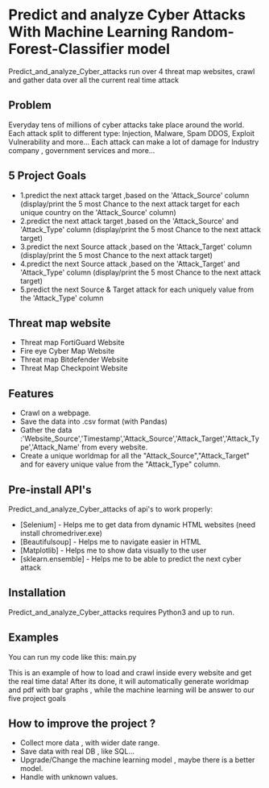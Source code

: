 # Predict and analyze Cyber Attacks With Machine Learning Random-Forest-Classifier model
Predict_and_analyze_Cyber_attacks run over 4 threat map websites, crawl and gather data over all the current real time attack

## Problem
Everyday tens of millions of cyber attacks take place around the world.
Each attack split to different type: Injection, Malware, Spam DDOS, Exploit Vulnerability and more…
Each attack can make a lot of damage for Industry company , government services and more…

## 5 Project Goals
- 1.predict the next attack target ,based on the 'Attack_Source' column (display/print the 5 most Chance to the next attack target for each unique country on the    'Attack_Source' column)
- 2.predict the next attack target ,based on the 'Attack_Source' and 'Attack_Type' column (display/print the 5 most Chance to the next attack target)
- 3.predict the next Source attack ,based on the 'Attack_Target' column (display/print the 5 most Chance to the next attack target)
- 4.predict the next Source attack ,based on the 'Attack_Target' and 'Attack_Type' column (display/print the 5 most Chance to the next attack target)
- 5.predict the next Source & Target attack for each uniquely value from the 'Attack_Type' column

## Threat map website 

- Threat map FortiGuard Website
- Fire eye Cyber Map Website
- Threat map Bitdefender Website 
- Threat Map Checkpoint Website 

## Features

- Crawl on a webpage.
- Save the data into .csv format (with Pandas)
- Gather the data :'Website_Source','Timestamp','Attack_Source','Attack_Target','Attack_Type','Attack_Name' from every website.
- Create a unique worldmap for all the "Attack_Source","Attack_Target" and for eavery unique value from the "Attack_Type" column.

## Pre-install API's

Predict_and_analyze_Cyber_attacks of api's to work properly:
- [Selenium]      - Helps me to get data from dynamic HTML websites (need install chromedriver.exe)
- [Beautifulsoup] - Helps me to navigate easier in HTML  
- [Matplotlib]    - Helps me to show data visually to the user
- [sklearn.ensemble]    - Helps me to be able to predict the next cyber attack


## Installation

Predict_and_analyze_Cyber_attacks requires Python3 and up to run.


## Examples 

You can run my code like this:
main.py 

This is an example of how to load and crawl inside every website and get the real time data!
After its done, it will automatically generate worldmap and pdf with bar graphs , while the machine learning will be answer to our five project goals

## How to improve the project ?
- Collect more data , with wider date range.
- Save data with real DB , like SQL...
- Upgrade/Change the machine learning model , maybe there is a better model.
- Handle with unknown values.
